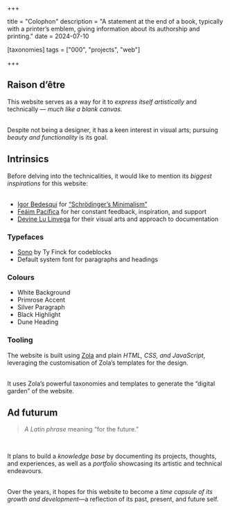 +++

title = "Colophon"
description = "A statement at the end of a book, typically with a printer’s emblem, giving information about its authorship and printing."
date = 2024-07-10

[taxonomies] 
tags = ["000", "projects", "web"]

+++

## Raison d’être

This website serves as a way for it to _express itself artistically_ and technically — _much like a blank canvas._\
<br />

Despite not being a designer, it has a keen interest in visual arts; pursuing _beauty and functionality_ is its goal.

## Intrinsics

Before delving into the technicalities, it would like to mention its _biggest inspirations_ for this website:\
<br />

- [Igor Bedesqui](https://igorbedesqui.com) for [“Schrödinger’s Minimalism”](https://igorbedesqui.com/writing/schrodinger-minimalism)
- [Feáim Pacífica](https://fea.monster) for her constant feedback, inspiration, and support
- [Devine Lu Linvega](https://xxiivv.com/) for their visual arts and approach to documentation

### Typefaces

- [Sono](https://github.com/sursly/sono) by Ty Finck for codeblocks
- Default system font for paragraphs and headings

### Colours

- <div class="circle white"></div> White Background
- <div class="circle primrose"></div> Primrose Accent
- <div class="circle silver"></div> Silver Paragraph
- <div class="circle black"></div> Black Highlight
- <div class="circle dune"></div> Dune Heading

### Tooling

The website is built using [Zola](https://www.getzola.org) and plain _HTML, CSS, and JavaScript_, leveraging the customisation of Zola’s templates for the design.\
<br />

It uses Zola’s powerful taxonomies and templates to generate the “digital garden” of the website.

## Ad futurum

> _A Latin phrase_ meaning “for the future.”

<br />

It plans to build a _knowledge base_ by documenting its projects, thoughts, and experiences, as well as a _portfolio_ showcasing its artistic and technical endeavours.\
<br />

Over the years, it hopes for this website to become a _time capsule of its growth and development_—a reflection of its past, present, and future self.
